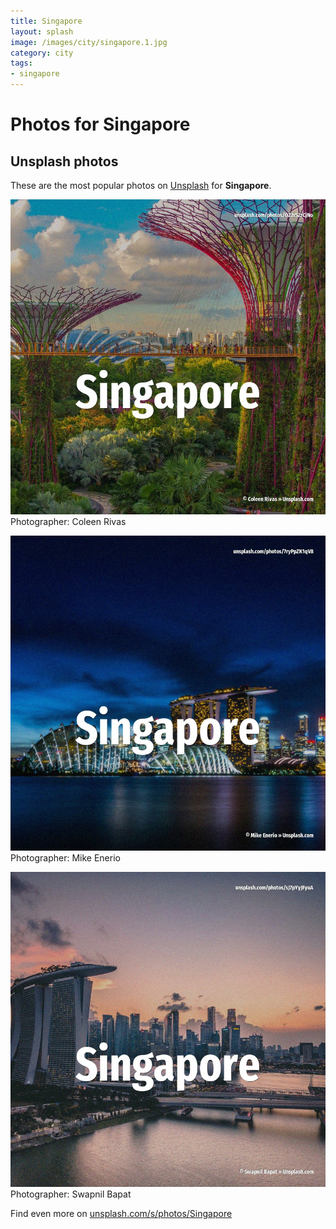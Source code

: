 ```yaml
---
title: Singapore
layout: splash
image: /images/city/singapore.1.jpg
category: city
tags:
- singapore
---
```

# Photos for Singapore
 
## Unsplash photos
These are the most popular photos on [Unsplash](https://unsplash.com) for **Singapore**.
 
![Singapore](/images/city/singapore.1.jpg)
Photographer:  Coleen Rivas
 
![Singapore](/images/city/singapore.2.jpg)
Photographer:  Mike Enerio
 
![Singapore](/images/city/singapore.3.jpg)
Photographer:  Swapnil Bapat
 
Find even more on [unsplash.com/s/photos/Singapore](https://unsplash.com/s/photos/Singapore)
 
